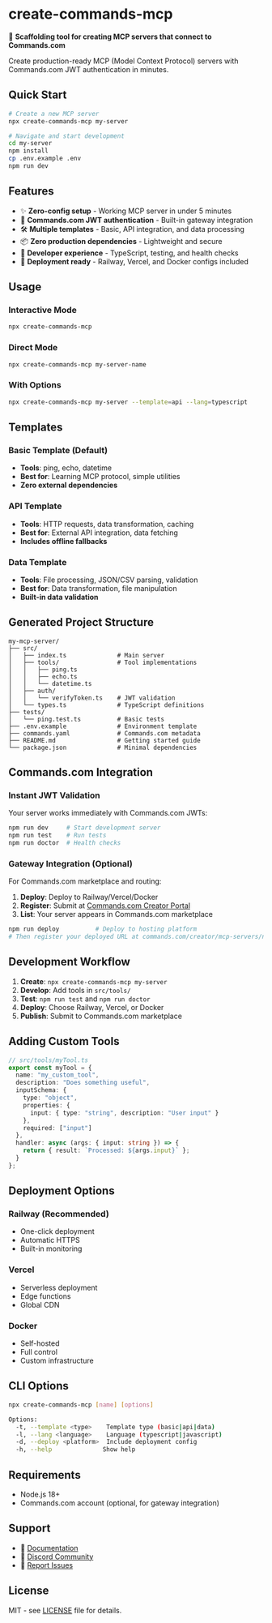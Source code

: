 # create-commands-mcp

🚀 **Scaffolding tool for creating MCP servers that connect to Commands.com**

Create production-ready MCP (Model Context Protocol) servers with Commands.com JWT authentication in minutes.

## Quick Start

```bash
# Create a new MCP server
npx create-commands-mcp my-server

# Navigate and start development
cd my-server
npm install
cp .env.example .env
npm run dev
```

## Features

- ✨ **Zero-config setup** - Working MCP server in under 5 minutes
- 🔐 **Commands.com JWT authentication** - Built-in gateway integration
- 🛠️ **Multiple templates** - Basic, API integration, and data processing
- 📦 **Zero production dependencies** - Lightweight and secure
- 🔧 **Developer experience** - TypeScript, testing, and health checks
- 🚀 **Deployment ready** - Railway, Vercel, and Docker configs included

## Usage

### Interactive Mode
```bash
npx create-commands-mcp
```

### Direct Mode
```bash
npx create-commands-mcp my-server-name
```

### With Options
```bash
npx create-commands-mcp my-server --template=api --lang=typescript
```

## Templates

### Basic Template (Default)
- **Tools**: ping, echo, datetime
- **Best for**: Learning MCP protocol, simple utilities
- **Zero external dependencies**

### API Template
- **Tools**: HTTP requests, data transformation, caching
- **Best for**: External API integration, data fetching
- **Includes offline fallbacks**

### Data Template  
- **Tools**: File processing, JSON/CSV parsing, validation
- **Best for**: Data transformation, file manipulation
- **Built-in data validation**

## Generated Project Structure

```
my-mcp-server/
├── src/
│   ├── index.ts              # Main server
│   ├── tools/                # Tool implementations
│   │   ├── ping.ts
│   │   ├── echo.ts
│   │   └── datetime.ts
│   ├── auth/
│   │   └── verifyToken.ts    # JWT validation
│   └── types.ts              # TypeScript definitions
├── tests/
│   └── ping.test.ts          # Basic tests
├── .env.example              # Environment template
├── commands.yaml             # Commands.com metadata
├── README.md                 # Getting started guide
└── package.json              # Minimal dependencies
```

## Commands.com Integration

### Instant JWT Validation
Your server works immediately with Commands.com JWTs:

```bash
npm run dev     # Start development server
npm run test    # Run tests
npm run doctor  # Health checks
```

### Gateway Integration (Optional)
For Commands.com marketplace and routing:

1. **Deploy**: Deploy to Railway/Vercel/Docker
2. **Register**: Submit at [Commands.com Creator Portal](https://commands.com/creator/mcp-servers/new)
3. **List**: Your server appears in Commands.com marketplace

```bash
npm run deploy          # Deploy to hosting platform
# Then register your deployed URL at commands.com/creator/mcp-servers/new
```

## Development Workflow

1. **Create**: `npx create-commands-mcp my-server`
2. **Develop**: Add tools in `src/tools/`
3. **Test**: `npm run test` and `npm run doctor`
4. **Deploy**: Choose Railway, Vercel, or Docker
5. **Publish**: Submit to Commands.com marketplace

## Adding Custom Tools

```typescript
// src/tools/myTool.ts
export const myTool = {
  name: "my_custom_tool",
  description: "Does something useful",
  inputSchema: {
    type: "object",
    properties: {
      input: { type: "string", description: "User input" }
    },
    required: ["input"]
  },
  handler: async (args: { input: string }) => {
    return { result: `Processed: ${args.input}` };
  }
};
```

## Deployment Options

### Railway (Recommended)
- One-click deployment
- Automatic HTTPS
- Built-in monitoring

### Vercel
- Serverless deployment  
- Edge functions
- Global CDN

### Docker
- Self-hosted
- Full control
- Custom infrastructure

## CLI Options

```bash
npx create-commands-mcp [name] [options]

Options:
  -t, --template <type>    Template type (basic|api|data)
  -l, --lang <language>    Language (typescript|javascript)  
  -d, --deploy <platform>  Include deployment config
  -h, --help              Show help
```

## Requirements

- Node.js 18+
- Commands.com account (optional, for gateway integration)

## Support

- 📖 [Documentation](https://commands.com/docs/mcp)
- 💬 [Discord Community](https://discord.gg/commands)
- 🐛 [Report Issues](https://github.com/commands-com/create-commands-mcp/issues)

## License

MIT - see [LICENSE](LICENSE) file for details.